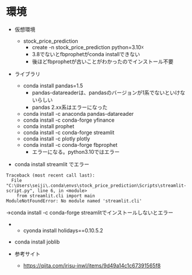 # 環境
- 仮想環境 
    - stock_price_prediction
        -  create -n stock_price_prediction python=3.10☓
        - 3.8でないとfbprophetがconda installできない
        - 後ほどfbprophetが古いことがわかったのでインストール不要
- ライブラリ 
    - conda install pandas=1.5 
        - pandas-datareaderは、pandasのバージョンが1系でないといけないらしい
        - pandas 2.xx系はエラーになった
    - conda install -c anaconda pandas-datareader
    - conda install -c conda-forge yfinance
    - conda install prophet
    - conda install -c conda-forge streamlit
    - conda install -c plotly plotly
    - conda install -c conda-forge fbprophet
        - エラーになる。python3.10ではエラー

- conda install streamlit でエラー
```
Traceback (most recent call last):
  File "C:\Users\seiji\.conda\envs\stock_price_prediction\Scripts\streamlit-script.py", line 6, in <module>
    from streamlit.cli import main
ModuleNotFoundError: No module named 'streamlit.cli'
```
→conda install -c conda-forge streamlitでインストールしないとエラー


- 
    - cyonda install holidays==0.10.5.2  

- conda install joblib

- 参考サイト
    - https://qiita.com/irisu-inwl/items/9d49a14c1c67391565f8